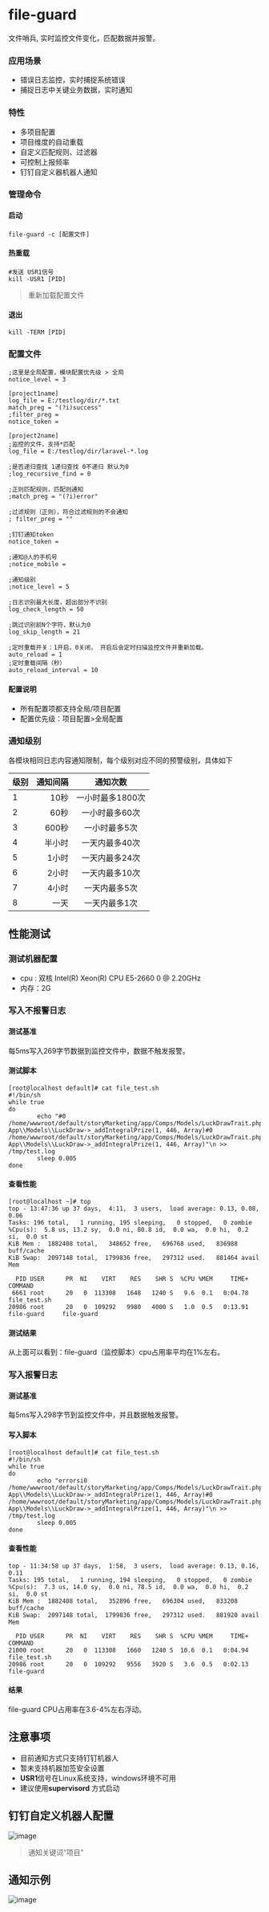 # file-guard
文件哨兵, 实时监控文件变化，匹配数据并报警。

### 应用场景
- 错误日志监控，实时捕捉系统错误
- 捕捉日志中关键业务数据，实时通知

### 特性
- 多项目配置
- 项目维度的自动重载
- 自定义匹配规则、过滤器
- 可控制上报频率
- 钉钉自定义器机器人通知

### 管理命令

#### 启动
```
file-guard -c [配置文件]
```

#### 热重载
```
#发送 USR1信号
kill -USR1 [PID]
```
> 重新加载配置文件

#### 退出
```
kill -TERM [PID]
```

### 配置文件

```
;这里是全局配置，模块配置优先级 > 全局
notice_level = 3

[project1name]
log_file = E:/testlog/dir/*.txt
match_preg = "(?i)success"
;filter_preg = 
notice_token = 

[project2name]
;监控的文件，支持*匹配
log_file = E:/testlog/dir/laravel-*.log

;是否递归查找 1递归查找 0不递归 默认为0
;log_recursive_find = 0

;正则匹配规则，匹配则通知
;match_preg = "(?i)error"

;过滤规则（正则），符合过滤规则的不会通知
; filter_preg = ""

;钉钉通知token
notice_token = 

;通知@人的手机号
;notice_mobile = 

;通知级别
;notice_level = 5

;日志识别最大长度，超出部分不识别
log_check_length = 50

;跳过识别前N个字符，默认为0
log_skip_length = 21

;定时重载开关：1开启，0关闭， 开启后会定时扫描监控文件并重新加载。
auto_reload = 1
;定时重载间隔（秒）
auto_reload_interval = 10
```
#### 配置说明
- 所有配置项都支持全局/项目配置
- 配置优先级：项目配置>全局配置

### 通知级别

各模块相同日志内容通知限制，每个级别对应不同的预警级别，具体如下

| 级别        | 通知间隔   |  通知次数  |
| --------   | -----:  | :----:  |
| 1        | 10秒   |   一小时最多1800次     |
| 2        |   60秒   |   一小时最多60次   |
| 3        |    600秒    |  一小时最多5次  |
| 4        |    半小时    |  一天内最多40次  |
| 5        |    1小时    |  一天内最多24次  |
| 6        |    2小时    |  一天内最多10次  |
| 7        |    4小时    | 一天内最多5次  |
| 8        |    一天    |  一天内最多1次  |

## 性能测试


### 测试机器配置
- cpu : 双核 Intel(R) Xeon(R) CPU E5-2660 0 @ 2.20GHz
- 内存：2G


### 写入不报警日志

#### 测试基准
每5ms写入269字节数据到监控文件中，数据不触发报警。

#### 测试脚本

```
[root@localhost default]# cat file_test.sh
#!/bin/sh
while true
do
        echo "#0 /home/wwwroot/default/storyMarketing/app/Comps/Models/LuckDrawTrait.php(162): App\\Models\\LuckDraw->_addIntegralPrize(1, 446, Array)#0 /home/wwwroot/default/storyMarketing/app/Comps/Models/LuckDrawTrait.php(162): App\\Models\\LuckDraw->_addIntegralPrize(1, 446, Array)"\n >> /tmp/test.log
        sleep 0.005
done
```

#### 查看性能
```
[root@localhost ~]# top
top - 13:47:36 up 37 days,  4:11,  3 users,  load average: 0.13, 0.08, 0.06
Tasks: 196 total,   1 running, 195 sleeping,   0 stopped,   0 zombie
%Cpu(s):  5.8 us, 13.2 sy,  0.0 ni, 80.8 id,  0.0 wa,  0.0 hi,  0.2 si,  0.0 st
KiB Mem :  1882408 total,   348652 free,   696768 used,   836988 buff/cache
KiB Swap:  2097148 total,  1799836 free,   297312 used.   881464 avail Mem 

  PID USER      PR  NI    VIRT    RES    SHR S  %CPU %MEM     TIME+ COMMAND                                                                                                                                                             
 6661 root      20   0  113308   1648   1240 S   9.6  0.1   0:04.78 file_test.sh                                                                                                                                                        
20986 root      20   0  109292   9980   4000 S   1.0  0.5   0:13.91 file-guard     file-guard 
```
#### 测试结果
从上面可以看到：file-guard（监控脚本）cpu占用率平均在1%左右。


### 写入报警日志
#### 测试基准

每5ms写入298字节到监控文件中，并且数据触发报警。
#### 写入脚本
```
[root@localhost default]# cat file_test.sh 
#!/bin/sh
while true
do
        echo "errorsi0 /home/wwwroot/default/storyMarketing/app/Comps/Models/LuckDrawTrait.php(162): App\\Models\\LuckDraw->_addIntegralPrize(1, 446, Array)#0 /home/wwwroot/default/storyMarketing/app/Comps/Models/LuckDrawTrait.php(162): App\\Models\\LuckDraw->_addIntegralPrize(1, 446, Array)"\n >> /tmp/test.log
        sleep 0.005
done
```

#### 查看性能

```
top - 11:34:58 up 37 days,  1:58,  3 users,  load average: 0.13, 0.16, 0.11
Tasks: 195 total,   1 running, 194 sleeping,   0 stopped,   0 zombie
%Cpu(s):  7.3 us, 14.0 sy,  0.0 ni, 78.5 id,  0.0 wa,  0.0 hi,  0.2 si,  0.0 st
KiB Mem :  1882408 total,   352896 free,   696304 used,   833208 buff/cache
KiB Swap:  2097148 total,  1799836 free,   297312 used.   881920 avail Mem 

  PID USER      PR  NI    VIRT    RES    SHR S  %CPU %MEM     TIME+ COMMAND                                                                                                                                                             
21000 root      20   0  113308   1660   1240 S  10.6  0.1   0:04.94 file_test.sh                                                                                                                                                        
20986 root      20   0  109292   9556   3920 S   3.6  0.5   0:02.13 file-guard  
```

#### 结果
file-guard CPU占用率在3.6-4%左右浮动。

## 注意事项
- 目前通知方式只支持钉钉机器人
- 暂未支持机器加签安全设置
- **USR1**信号在Linux系统支持，windows环境不可用
- 建议使用**supervisord** 方式启动

## 钉钉自定义机器人配置
![image](https://note.youdao.com/yws/public/resource/637e8ee93a9c3d09cafbea79599c657a/xmlnote/A283924347694E30BCEA087A9FAF1F6E/10664)
> 通知关键词“项目”

## 通知示例
![image](https://note.youdao.com/yws/public/resource/637e8ee93a9c3d09cafbea79599c657a/xmlnote/582DE12344084FB48A5BC46DD0C02B62/10662)







